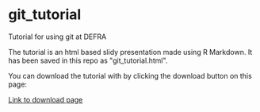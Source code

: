 # git_tutorial
Tutorial for using git at DEFRA

The tutorial is an html based slidy presentation made using R Markdown. It has been saved in this repo as "git_tutorial.html".

You can download the tutorial with by clicking the download button on this page: 
<div class="BtnGroup">
      <a id="raw-url" class="btn btn-sm BtnGroup-item" href="/git_tutorial.html">Link to download page</a>
      </div>

